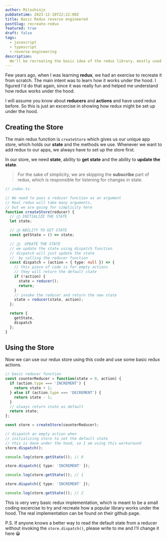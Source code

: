 ```yaml
---
author: Miloshinjo
pubDatetime: 2023-12-10T22:22:00Z
title: Basic Redux reverse engineered
postSlug: recreate-redux
featured: true
draft: false
tags:
  - javascript
  - typescript
  - reverse-engineering
description:
  We'll be recreating the basic idea of the redux library, mostly used with React application.
---
```



Few years ago, when I was learning **redux**, we had an exercise to recreate it from scratch. The main intent was to learn how it works under the hood. I figured I'd do that again, since it was really fun and helped me understand how redux works under the hood.

I will assume you know about **reducers** and **actions** and have used redux before. So this is just an excercise in showing how redux might be set up under the hood.

## Creating the Store

The main redux function is `createStore` which gives us our unique app store, which holds our **state** and the methods we use. Whenever we want to add redux to our apps, we always have to set up the store first.

In our store, we need **state**, ability to **get state** and the ability to **update the state**.

> For the sake of simplicity, we are skipping the **subscribe** part of redux, which is responsible for listening for changes in state.

```ts
// index.ts

// We need to pass a reducer function as an argument
// Real redux will take many arguments,
// but we are going for simplicity here
function createStore(reducer) {
  // ⓵ INITIALIZE THE STATE
  let state;

  // ⓶ ABILITY TO GET STATE
  const getState = () => state;

  // ⓷  UPDATE THE STATE
  // we update the state using dispatch function
  // dispatch will just update the state
  //  by calling the reducer function
  const dispatch = (action = { type: null }) => {
    // this piece of code is for empty actions
    // they will return the default state
    if (!action) {
      state = reducer();
      return;
    }
    // invoke the reducer and return the new state
    state = reducer(state, action);
  };

  return {
    getState,
    dispatch
  };
}
```

## Using the Store

Now we can use our redux store using this code and use some basic redux actions.

```ts
// basic reducer function
const counterReducer = function(state = 0, action) {
  if (action.type === 'INCREMENT') {
    return state + 1;
  } else if (action.type === 'DECREMENT') {
    return state - 1;
  }
  // always return state as default
  return state;
};

const store = createStore(counterReducer);

// dispatch an empty action when
// initializing store to set the default state
// this is done under the hood, so I am using this workaround
store.dispatch();

console.log(store.getState()); // 0

store.dispatch({ type: 'INCREMENT' });

console.log(store.getState()); // 1

store.dispatch({ type: 'INCREMENT' });

console.log(store.getState()); // 2
```

This is very very basic redux implementation, which is meant to be a small coding excercise to try and recreate how a popular library works under the hood. The real implementation can be found on their github page.

P.S. If anyone knows a better way to read the default state from a reducer without invoking the `store.dispatch()`, please write to me and I'll change it here 😀